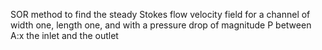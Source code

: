SOR method to find the steady Stokes flow velocity field for
a channel of width one, length one, and with a pressure drop of magnitude P between
A:x
the inlet and the outlet
